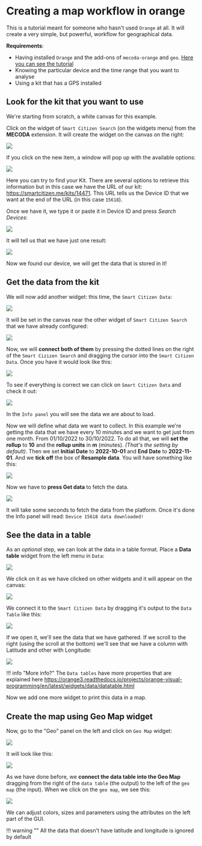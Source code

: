 # Creating a map workflow in orange

This is a tutorial meant for someone who hasn't used `Orange` at all. It will create a very simple, but powerful, workflow for geographical data. 

**Requirements**:

* Having installed `Orange` and the add-ons of `mecoda-orange` and `geo`. [Here you can see the tutorial](Configure%20Orange%20Data%20Analysis.md)
* Knowing the particular device and the time range that you want to analyse
* Using a kit that has a GPS installed

## Look for the kit that you want to use

We're starting from scratch, a white canvas for this example. 

Click on the widget of `Smart Citizen Search` (on the widgets menu) from the **MECODA** extension. It will create the widget on the canvas on the right:

![](https://i.imgur.com/NdgHPlx.png)

If you click on the new item, a window will pop up with the available options:

![](https://i.imgur.com/H2OGEBv.png)

Here you can try to find your Kit. There are several options to retrieve this information but in this case we have the URL of our kit: https://smartcitizen.me/kits/14471. This URL tells us the Device ID that we want at the end of the URL (in this case `15618`).

Once we have it, we type it or paste it in Device ID and press _Search Devices_:

![](https://i.imgur.com/k55Czxv.png)

It will tell us that we have just one result: 

![](https://i.imgur.com/bLJAjMN.png)

Now we found our device, we will get the data that is stored in it!

## Get the data from the kit

We will now add another widget: this time, the `Smart Citizen Data`:

![](https://i.imgur.com/HNGLmeB.png)

It will be set in the canvas near the other widget of `Smart Citizen Search` that we have already configured:

![](https://i.imgur.com/Ds2PQ2b.png)

Now, we will **connect both of them** by pressing the dotted lines on the right of the `Smart Cizizen Search` and dragging the cursor into the `Smart Citizen Data`. Once you have it would look like this: 

![](https://i.imgur.com/DD63yLw.png)

To see if everything is correct we can click on `Smart Citizen Data` and check it out:

![](https://i.imgur.com/3jTD66H.png)

In the `Info panel` you will see the data we are about to load.

Now we will define what data we want to collect. In this example we're getting the data that we have every 10 minutes and we want to get just from one month. From 01/10/2022 to 30/10/2022. To do all that, we will **set the rollup** to **10** and the **rollup units** in **m** (minutes). _(That's the setting by default)_. Then we set **Initial Date** to **2022-10-01** and **End Date** to **2022-11-01**. And we **tick off** the box of **Resample data**. You will have something like this:

![](https://i.imgur.com/cOLbgFN.png)

Now we have to **press Get data** to fetch the data.

![](https://i.imgur.com/Ukd7KVq.png)

It will take some seconds to fetch the data from the platform. Once it's done the Info panel will read: `Device 15618 data downloaded!`

## See the data in a table

As an _optional_ step, we can look at the data in a table format. Place a **Data table** widget from the left menu in `Data`:

![](https://i.imgur.com/7Bdt52b.png)

We click on it as we have clicked on other widgets and it will appear on the canvas:

![](https://i.imgur.com/BO803hU.png)

We connect it to the `Smart Citizen Data` by dragging it's output to the `Data Table` like this:

![](https://i.imgur.com/HZxxq7s.png)

If we open it, we'll see the data that we have gathered. If we scroll to the right (using the scroll at the bottom) we'll see that we have a column with Latitude and other with Longitude:

![](https://i.imgur.com/SsyHdiv.png)

!!! info "More info?"
	The `Data tables` have more properties that are explained here https://orange3.readthedocs.io/projects/orange-visual-programming/en/latest/widgets/data/datatable.html

Now we add one more widget to print this data in a map. 

## Create the map using Geo Map widget

Now, go to the "Geo" panel on the left and click on `Geo Map` widget:

![](https://i.imgur.com/GJK2UbR.png)

It will look like this:

![](https://i.imgur.com/mmPkXPj.png)

As we have done before, we **connect the data table into the Geo Map** dragging from the right of the `data table` (the output) to the left of the `geo map` (the input). When we click on the `geo map`, we see this:

![](https://i.imgur.com/ThxWa1x.png)

We can adjust colors, sizes and parameters using the attributes on the left part of the GUI.

!!! warning ""
	All the data that doesn't have latitude and longitude is ignored by default
